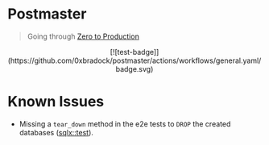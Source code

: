 # Postmaster

> Going through [Zero to Production]()

<div align="center">
  [![test-badge]](https://github.com/0xbradock/postmaster/actions/workflows/general.yaml/badge.svg)
</div>

# Known Issues

- Missing a `tear_down` method in the e2e tests to `DROP` the created databases ([sqlx::test](https://docs.rs/sqlx/latest/sqlx/attr.test.html)).